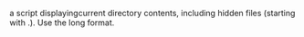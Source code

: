a script displayingcurrent directory contents, including hidden files (starting with .). Use the long format.
